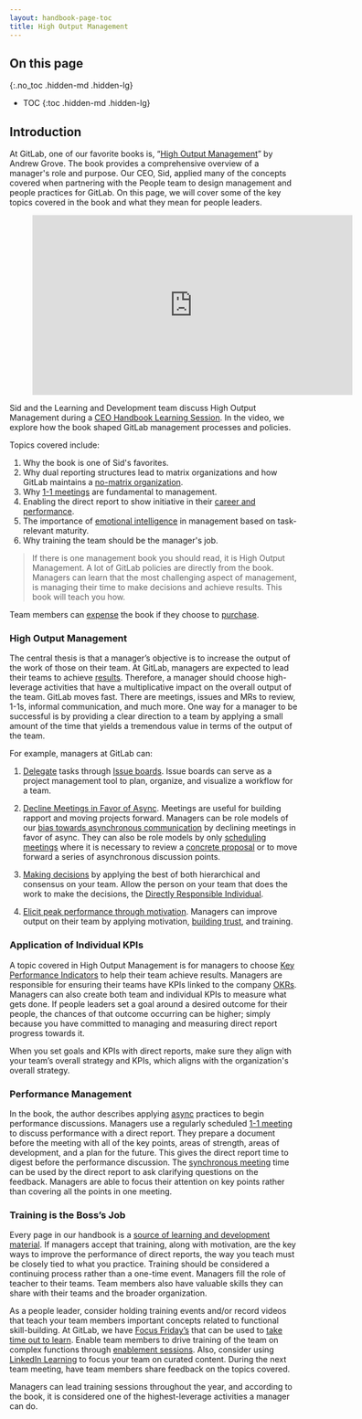 ```yaml
---
layout: handbook-page-toc
title: High Output Management
---
```


## On this page
{:.no_toc .hidden-md .hidden-lg}

- TOC
{:toc .hidden-md .hidden-lg}

## Introduction 

At GitLab, one of our favorite books is, “[High Output Management](/handbook/leadership/book-clubs/#high-output-management)” by Andrew Grove. The book provides a comprehensive overview of a manager's role and purpose. Our CEO, Sid, applied many of the concepts covered when partnering with the People team to design management and people practices for GitLab. On this page, we will cover some of the key topics covered in the book and what they mean for people leaders. 

<!-- blank line -->
<figure class="video_container">
  <iframe width="560" height="315" src="https://www.youtube.com/embed/CHs8NxRSGPw" frameborder="0" allow="accelerometer; autoplay; clipboard-write; encrypted-media; gyroscope; picture-in-picture" allowfullscreen></iframe>
</figure>
<!-- blank line -->

Sid and the Learning and Development team discuss High Output Management during a [CEO Handbook Learning Session](/handbook/people-group/learning-and-development/learning-initiatives/#ceo-handbook-learning-sessions). In the video, we explore how the book shaped GitLab management processes and policies. 

Topics covered include:
1. Why the book is one of Sid's favorites.
2. Why dual reporting structures lead to matrix organizations and how GitLab maintains a [no-matrix organization](/handbook/leadership/no-matrix-organization/). 
3. Why [1-1 meetings](/handbook/leadership/1-1/) are fundamental to management. 
4. Enabling the direct report to show initiative in their [career and performance](/handbook/people-group/learning-and-development/career-development/).
5. The importance of [emotional intelligence](/handbook/leadership/emotional-intelligence/) in management based on task-relevant maturity.
6. Why training the team should be the manager's job.

> If there is one management book you should read, it is High Output Management. A lot of GitLab policies are directly from the book. Managers can learn that the most challenging aspect of management, is managing their time to make decisions and achieve results. This book will teach you how. 

Team members can [expense](/handbook/finance/expenses/) the book if they choose to [purchase](https://www.amazon.com/High-Output-Management-Andrew-Grove/dp/0679762884/ref=sr_1_1?dchild=1&keywords=High+Output+Management&qid=1612303222&sr=8-1).

### High Output Management

The central thesis is that a manager’s objective is to increase the output of the work of those on their team. At GitLab, managers are expected to lead their teams to achieve [results](/handbook/values/#results). Therefore, a manager should choose high-leverage activities that have a multiplicative impact on the overall output of the team. GitLab moves fast. There are meetings, issues and MRs to review, 1-1s, informal communication, and much more. One way for a manager to be successful is by providing a clear direction to a team by applying a small amount of the time that yields a tremendous value in terms of the output of the team. 

For example, managers at GitLab can: 
1. [Delegate](handbook/leadership/effective-delegation/) tasks through [Issue boards](https://docs.gitlab.com/ee/user/project/issue_board.html#:~:text=The%20GitLab%20Issue%20Board%20is,Kanban%20or%20a%20Scrum%20board.&text=Issue%20boards%20help%20you%20to,your%20entire%20process%20in%20GitLab). Issue boards can serve as a project management tool to plan, organize, and visualize a workflow for a team. 

2. [Decline Meetings in Favor of Async](/company/culture/all-remote/asynchronous/#how-to-decline-meetings-in-favor-of-async/). Meetings are useful for building rapport and moving projects forward. Managers can be role models of our [bias towards asynchronous communication](/handbook/values/#bias-towards-asynchronous-communication) by declining meetings in favor of async. They can also be role models by only [scheduling meetings](/handbook/communication/#scheduling-meetings/) where it is necessary to review a [concrete proposal](/handbook/values/#make-a-proposal) or to move forward a series of asynchronous discussion points. 

3. [Making decisions](/handbook/leadership/making-decisions/) by applying the best of both hierarchical and consensus on your team. Allow the person on your team that does the work to make the decisions, the [Directly Responsible Individual](/handbook/people-group/directly-responsible-individuals/). 

4. [Elicit peak performance through motivation](/handbook/leadership/build-high-performing-teams/#motivating-others-to-elicit-peak-performance). Managers can improve output on their team by applying motivation, [building trust](/leadership/building-trust/), and training. 

### Application of Individual KPIs

A topic covered in High Output Management is for managers to choose [Key Performance Indicators](/handbook/ceo/kpis/) to help their team achieve results. Managers are responsible for ensuring their teams have KPIs linked to the company [OKRs](/company/okrs/). Managers can also create both team and individual KPIs to measure what gets done. If people leaders set a goal around a desired outcome for their people, the chances of that outcome occurring can be higher; simply because you have committed to managing and measuring direct report progress towards it. 

When you set goals and KPIs with direct reports, make sure they align with your team’s overall strategy and KPIs, which aligns with the organization's overall strategy. 

### Performance Management 

In the book, the author describes applying [async](/handbook/values/#bias-towards-asynchronous-communication) practices to begin performance discussions. Managers use a regularly scheduled [1-1 meeting](/handbook/leadership/1-1/) to discuss performance with a direct report. They prepare a document before the meeting with all of the key points, areas of strength, areas of development, and a plan for the future. This gives the direct report time to digest before the performance discussion. The [synchronous meeting](/handbook/communication/#video-calls) time can be used by the direct report to ask clarifying questions on the feedback. Managers are able to focus their attention on key points rather than covering all the points in one meeting. 

### Training is the Boss’s Job

Every page in our handbook is a [source of learning and development material](/handbook/people-group/learning-and-development/#handbook-first-training-content/). If managers accept that training, along with motivation, are the key ways to improve the performance of direct reports, the way you teach must be closely tied to what you practice. Training should be considered a continuing process rather than a one-time event. Managers fill the role of teacher to their teams. Team members also have valuable skills they can share with their teams and the broader organization. 

As a people leader, consider holding training events and/or record videos that teach your team members important concepts related to functional skill-building. At GitLab, we have [Focus Friday’s](/handbook/communication/#focus-fridays/) that can be used to [take time out to learn](/handbook/people-group/learning-and-development/learning-initiatives/#take-time-out-to-learn-campaign/).  Enable team members to drive training of the team on complex functions through [enablement sessions](/handbook/leadership/building-trust/#host-a-lunch--learn). Also, consider using [LinkedIn Learning](/handbook/people-group/learning-and-development/linkedin-learning/) to focus your team on curated content. During the next team meeting, have team members share feedback on the topics covered. 

Managers can lead training sessions throughout the year, and according to the book, it is considered one of the highest-leverage activities a manager can do. 


